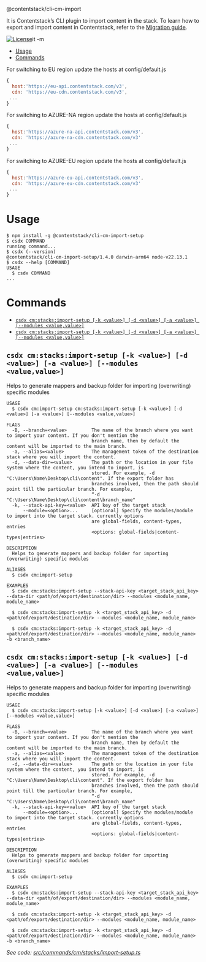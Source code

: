@contentstack/cli-cm-import

It is Contentstack’s CLI plugin to import content in the stack. To learn how to export and import content in Contentstack, refer to the [Migration guide](https://www.contentstack.com/docs/developers/cli/migration/).

[![License](https://img.shields.io/npm/l/@contentstack/cli)](https://github.com/contentstack/cli/blob/main/LICENSE)it -m

<!-- toc -->
* [Usage](#usage)
* [Commands](#commands)
<!-- tocstop -->

For switching to EU region update the hosts at config/default.js

```js
{
  host:'https://eu-api.contentstack.com/v3',
  cdn: 'https://eu-cdn.contentstack.com/v3',
 ...
}
```

For switching to AZURE-NA region update the hosts at config/default.js

```js
{
  host:'https://azure-na-api.contentstack.com/v3',
  cdn: 'https://azure-na-cdn.contentstack.com/v3'
 ...
}
```

For switching to AZURE-EU region update the hosts at config/default.js

```js
{
  host:'https://azure-eu-api.contentstack.com/v3',
  cdn: 'https://azure-eu-cdn.contentstack.com/v3'
 ...
}
```

# Usage

<!-- usage -->
```sh-session
$ npm install -g @contentstack/cli-cm-import-setup
$ csdx COMMAND
running command...
$ csdx (--version)
@contentstack/cli-cm-import-setup/1.4.0 darwin-arm64 node-v22.13.1
$ csdx --help [COMMAND]
USAGE
  $ csdx COMMAND
...
```
<!-- usagestop -->

# Commands

<!-- commands -->
* [`csdx cm:stacks:import-setup [-k <value>] [-d <value>] [-a <value>] [--modules <value,value>]`](#csdx-cmstacksimport-setup--k-value--d-value--a-value---modules-valuevalue)
* [`csdx cm:stacks:import-setup [-k <value>] [-d <value>] [-a <value>] [--modules <value,value>]`](#csdx-cmstacksimport-setup--k-value--d-value--a-value---modules-valuevalue)

## `csdx cm:stacks:import-setup [-k <value>] [-d <value>] [-a <value>] [--modules <value,value>]`

Helps to generate mappers and backup folder for importing (overwriting) specific modules

```
USAGE
  $ csdx cm:import-setup cm:stacks:import-setup [-k <value>] [-d <value>] [-a <value>] [--modules <value,value>]

FLAGS
  -B, --branch=<value>         The name of the branch where you want to import your content. If you don't mention the
                               branch name, then by default the content will be imported to the main branch.
  -a, --alias=<value>          The management token of the destination stack where you will import the content.
  -d, --data-dir=<value>       The path or the location in your file system where the content, you intend to import, is
                               stored. For example, -d "C:\Users\Name\Desktop\cli\content". If the export folder has
                               branches involved, then the path should point till the particular branch. For example,
                               “-d "C:\Users\Name\Desktop\cli\content\branch_name"
  -k, --stack-api-key=<value>  API key of the target stack
      --module=<option>...     [optional] Specify the modules/module to import into the target stack. currently options
                               are global-fields, content-types, entries
                               <options: global-fields|content-types|entries>

DESCRIPTION
  Helps to generate mappers and backup folder for importing (overwriting) specific modules

ALIASES
  $ csdx cm:import-setup

EXAMPLES
  $ csdx cm:stacks:import-setup --stack-api-key <target_stack_api_key> --data-dir <path/of/export/destination/dir> --modules <module_name, module_name>

  $ csdx cm:stacks:import-setup -k <target_stack_api_key> -d <path/of/export/destination/dir> --modules <module_name, module_name>

  $ csdx cm:stacks:import-setup -k <target_stack_api_key> -d <path/of/export/destination/dir> --modules <module_name, module_name> -b <branch_name>
```

## `csdx cm:stacks:import-setup [-k <value>] [-d <value>] [-a <value>] [--modules <value,value>]`

Helps to generate mappers and backup folder for importing (overwriting) specific modules

```
USAGE
  $ csdx cm:stacks:import-setup [-k <value>] [-d <value>] [-a <value>] [--modules <value,value>]

FLAGS
  -B, --branch=<value>         The name of the branch where you want to import your content. If you don't mention the
                               branch name, then by default the content will be imported to the main branch.
  -a, --alias=<value>          The management token of the destination stack where you will import the content.
  -d, --data-dir=<value>       The path or the location in your file system where the content, you intend to import, is
                               stored. For example, -d "C:\Users\Name\Desktop\cli\content". If the export folder has
                               branches involved, then the path should point till the particular branch. For example,
                               “-d "C:\Users\Name\Desktop\cli\content\branch_name"
  -k, --stack-api-key=<value>  API key of the target stack
      --module=<option>...     [optional] Specify the modules/module to import into the target stack. currently options
                               are global-fields, content-types, entries
                               <options: global-fields|content-types|entries>

DESCRIPTION
  Helps to generate mappers and backup folder for importing (overwriting) specific modules

ALIASES
  $ csdx cm:import-setup

EXAMPLES
  $ csdx cm:stacks:import-setup --stack-api-key <target_stack_api_key> --data-dir <path/of/export/destination/dir> --modules <module_name, module_name>

  $ csdx cm:stacks:import-setup -k <target_stack_api_key> -d <path/of/export/destination/dir> --modules <module_name, module_name>

  $ csdx cm:stacks:import-setup -k <target_stack_api_key> -d <path/of/export/destination/dir> --modules <module_name, module_name> -b <branch_name>
```

_See code: [src/commands/cm/stacks/import-setup.ts](https://github.com/contentstack/cli/blob/main/packages/contentstack-import-setup/src/commands/cm/stacks/import-setup.ts)_
<!-- commandsstop -->

